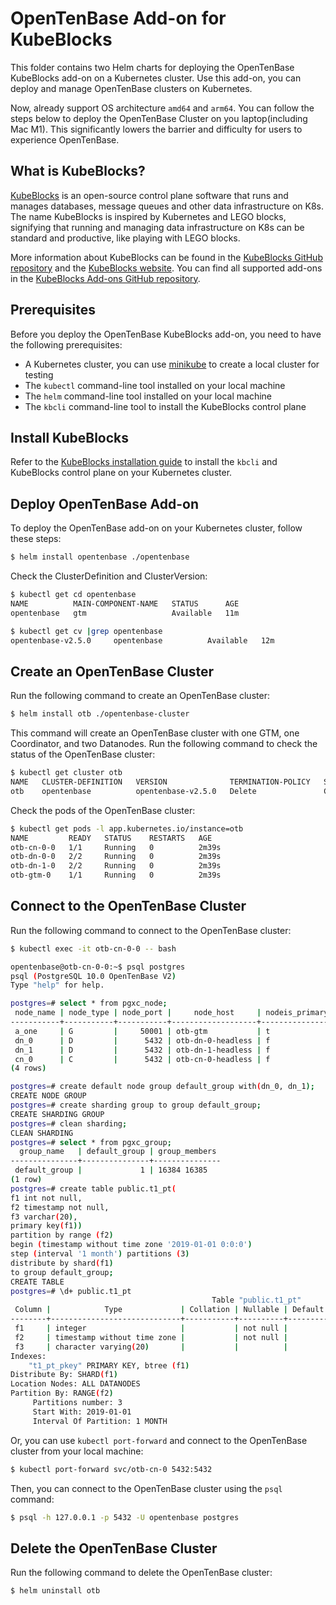 # OpenTenBase Add-on for KubeBlocks

This folder contains two Helm charts for deploying the OpenTenBase KubeBlocks add-on on a Kubernetes cluster. Use this add-on, you can deploy and manage OpenTenBase clusters on Kubernetes. 

Now, already support OS architecture `amd64` and `arm64`. You can follow the steps below to deploy the OpenTenBase Cluster on you laptop(including Mac M1). This significantly lowers the barrier and difficulty for users to experience OpenTenBase.

## What is KubeBlocks?

[KubeBlocks](https://github.com/apecloud/kubeblocks) is an open-source control plane software that runs and manages databases, message queues and other data infrastructure on K8s. The name KubeBlocks is inspired by Kubernetes and LEGO blocks, signifying that running and managing data infrastructure on K8s can be standard and productive, like playing with LEGO blocks.

More information about KubeBlocks can be found in the [KubeBlocks GitHub repository](https://github.com/apecloud/kubeblocks) and the [KubeBlocks website](https://kubeblocks.io/). You can find all supported add-ons in the [KubeBlocks Add-ons GitHub repository](https://github.com/apecloud/kubeblocks-addons).

## Prerequisites

Before you deploy the OpenTenBase KubeBlocks add-on, you need to have the following prerequisites:
* A Kubernetes cluster, you can use [minikube](https://minikube.sigs.k8s.io/docs/) to create a local cluster for testing
* The `kubectl` command-line tool installed on your local machine
* The `helm` command-line tool installed on your local machine
* The `kbcli` command-line tool to install the KubeBlocks control plane

## Install KubeBlocks

Refer to the [KubeBlocks installation guide](https://kubeblocks.io/docs/release-0.8/user_docs/installation/install-with-kbcli/install-kbcli) to install the `kbcli` and  KubeBlocks control plane on your Kubernetes cluster.

## Deploy OpenTenBase Add-on

To deploy the OpenTenBase add-on on your Kubernetes cluster, follow these steps:

```bash
$ helm install opentenbase ./opentenbase
```

Check the ClusterDefinition and ClusterVersion:

```bash
$ kubectl get cd opentenbase
NAME          MAIN-COMPONENT-NAME   STATUS      AGE
opentenbase   gtm                   Available   11m

$ kubectl get cv |grep opentenbase
opentenbase-v2.5.0     opentenbase          Available   12m
```

## Create an OpenTenBase Cluster
Run the following command to create an OpenTenBase cluster:

```bash
$ helm install otb ./opentenbase-cluster
```

This command will create an OpenTenBase cluster with one GTM, one Coordinator, and two Datanodes. Run the following command to check the status of the OpenTenBase cluster:

```bash
$ kubectl get cluster otb
NAME   CLUSTER-DEFINITION   VERSION              TERMINATION-POLICY   STATUS     AGE
otb    opentenbase          opentenbase-v2.5.0   Delete               Creating   12s
```

Check the pods of the OpenTenBase cluster:

```bash
$ kubectl get pods -l app.kubernetes.io/instance=otb
NAME         READY   STATUS    RESTARTS   AGE
otb-cn-0-0   1/1     Running   0          2m39s
otb-dn-0-0   2/2     Running   0          2m39s
otb-dn-1-0   2/2     Running   0          2m39s
otb-gtm-0    1/1     Running   0          2m39s
```

## Connect to the OpenTenBase Cluster
Run the following command to connect to the OpenTenBase cluster:

```bash
$ kubectl exec -it otb-cn-0-0 -- bash

opentenbase@otb-cn-0-0:~$ psql postgres
psql (PostgreSQL 10.0 OpenTenBase V2)
Type "help" for help.

postgres=# select * from pgxc_node;
 node_name | node_type | node_port |     node_host     | nodeis_primary | nodeis_preferred |   node_id   |  node_cluster_name  
-----------+-----------+-----------+-------------------+----------------+------------------+-------------+---------------------
 a_one     | G         |     50001 | otb-gtm           | t              | f                | -1343982441 | opentenbase_cluster
 dn_0      | D         |      5432 | otb-dn-0-headless | f              | f                |  1485981022 | opentenbase_cluster
 dn_1      | D         |      5432 | otb-dn-1-headless | f              | f                | -1300059100 | opentenbase_cluster
 cn_0      | C         |      5432 | otb-cn-0-headless | f              | f                | -1541982360 | opentenbase_cluster
(4 rows)

postgres=# create default node group default_group with(dn_0, dn_1);
CREATE NODE GROUP
postgres=# create sharding group to group default_group;
CREATE SHARDING GROUP
postgres=# clean sharding;
CLEAN SHARDING
postgres=# select * from pgxc_group;
  group_name   | default_group | group_members 
---------------+---------------+---------------
 default_group |             1 | 16384 16385
(1 row)
postgres=# create table public.t1_pt(
f1 int not null,
f2 timestamp not null,
f3 varchar(20),
primary key(f1)) 
partition by range (f2) 
begin (timestamp without time zone '2019-01-01 0:0:0') 
step (interval '1 month') partitions (3) 
distribute by shard(f1) 
to group default_group;
CREATE TABLE
postgres=# \d+ public.t1_pt
                                             Table "public.t1_pt"
 Column |            Type             | Collation | Nullable | Default | Storage  | Stats target | Description 
--------+-----------------------------+-----------+----------+---------+----------+--------------+-------------
 f1     | integer                     |           | not null |         | plain    |              | 
 f2     | timestamp without time zone |           | not null |         | plain    |              | 
 f3     | character varying(20)       |           |          |         | extended |              | 
Indexes:
    "t1_pt_pkey" PRIMARY KEY, btree (f1)
Distribute By: SHARD(f1)
Location Nodes: ALL DATANODES
Partition By: RANGE(f2)
     Partitions number: 3
     Start With: 2019-01-01
     Interval Of Partition: 1 MONTH
```

Or, you can use `kubectl port-forward` and connect to the OpenTenBase cluster from your local machine:

```bash
$ kubectl port-forward svc/otb-cn-0 5432:5432
```

Then, you can connect to the OpenTenBase cluster using the `psql` command:

```bash
$ psql -h 127.0.0.1 -p 5432 -U opentenbase postgres
```

## Delete the OpenTenBase Cluster
Run the following command to delete the OpenTenBase cluster:

```bash
$ helm uninstall otb
```
